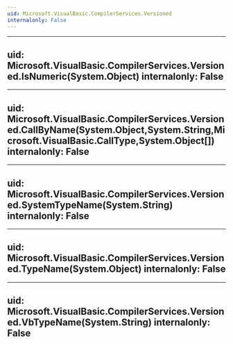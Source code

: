 ```yaml
---
uid: Microsoft.VisualBasic.CompilerServices.Versioned
internalonly: False
---
```


---
uid: Microsoft.VisualBasic.CompilerServices.Versioned.IsNumeric(System.Object)
internalonly: False
---

---
uid: Microsoft.VisualBasic.CompilerServices.Versioned.CallByName(System.Object,System.String,Microsoft.VisualBasic.CallType,System.Object[])
internalonly: False
---

---
uid: Microsoft.VisualBasic.CompilerServices.Versioned.SystemTypeName(System.String)
internalonly: False
---

---
uid: Microsoft.VisualBasic.CompilerServices.Versioned.TypeName(System.Object)
internalonly: False
---

---
uid: Microsoft.VisualBasic.CompilerServices.Versioned.VbTypeName(System.String)
internalonly: False
---
